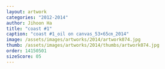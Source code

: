 ```yaml
---
layout: artwork
categories: "2012-2014"
author: Jihoon Ha
title: "coast #1"
caption: "coast #1_oil on canvas_53×65㎝_2014"
image: /assets/images/artworks/2014/artwork074.jpg
thumb: /assets/images/artworks/2014/thumbs/artwork074.jpg
order: 14150501
sizeScore: 05
---
```

